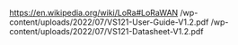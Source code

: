 https://en.wikipedia.org/wiki/LoRa#LoRaWAN
/wp-content/uploads/2022/07/VS121-User-Guide-V1.2.pdf
/wp-content/uploads/2022/07/VS121-Datasheet-V1.2.pdf
